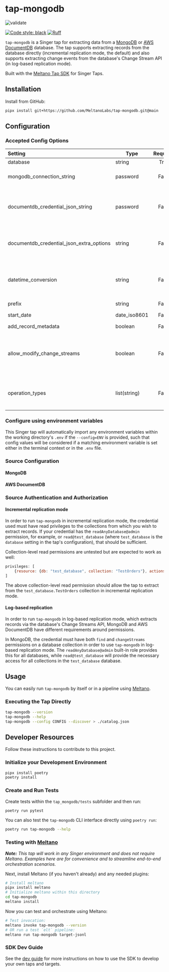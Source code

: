 # tap-mongodb

![validate](https://github.com/MeltanoLabs/tap-mongodb/actions/workflows/validate.yaml/badge.svg)

[![Code style: black](https://img.shields.io/badge/code%20style-black-000000.svg)](https://github.com/psf/black)
[![Ruff](https://img.shields.io/endpoint?url=https://raw.githubusercontent.com/charliermarsh/ruff/main/assets/badge/v1.json)](https://github.com/charliermarsh/ruff)

`tap-mongodb` is a Singer tap for extracting data from a [MongoDB](https://www.mongodb.com/)
or [AWS DocumentDB](https://aws.amazon.com/documentdb/) database. The tap supports extracting records from the database
directly (incremental replication mode, the default) and also supports extracting change events from the database's
Change Stream API (in log-based replication mode).

Built with the [Meltano Tap SDK](https://sdk.meltano.com) for Singer Taps.

## Installation

Install from GitHub:

```bash
pipx install git+https://github.com/MeltanoLabs/tap-mongodb.git@main
```

## Configuration

### Accepted Config Options

| Setting                                  | Type         | Required |               Default               | Description                                                                                                                                                                                                                                                                                                                                                                                                                                                                                                                                                                                  |
|:-----------------------------------------|--------------|:--------:|:-----------------------------------:|:---------------------------------------------------------------------------------------------------------------------------------------------------------------------------------------------------------------------------------------------------------------------------------------------------------------------------------------------------------------------------------------------------------------------------------------------------------------------------------------------------------------------------------------------------------------------------------------------|
| database                                 | string       |   True   |                  -                  | Database from which records will be extracted.                                                                                                                                                                                                                                                                                                                                                                                                                                                                                                                                               |
| mongodb_connection_string                | password     |  False   |                  -                  | MongoDB connection string. See [the MongoDB documentation](https://www.mongodb.com/docs/manual/reference/connection-string/#connection-string-uri-format) for specification. The username and password included in this string must be url-encoded - the tap will not url-encode it.                                                                                                                                                                                                                                                                                                         |
| documentdb_credential_json_string        | password     |  False   |                  -                  | JSON string with keys 'username', 'password', 'engine', 'host', 'port', 'dbClusterIdentifier' or 'dbName', 'ssl'. See example and strucure [in the AWS documentation here](https://docs.aws.amazon.com/secretsmanager/latest/userguide/reference_secret_json_structure.html#reference_secret_json_structure_docdb). The password from this JSON object will be url-encoded by the tap before opening the database connection. The intent of this setting is to enable management of an AWS DocumentDB database credential via AWS SecretsManager                                             |
| documentdb_credential_json_extra_options | string       |  False   |                  -                  | JSON string containing key-value pairs which will be added to the connection string options when using documentdb_credential_json_string. For example, when set to the string `{"tls":"true","tlsCAFile":"my-ca-bundle.pem"}`, the options `tls=true&tlsCAFile=my-ca-bundle.pem` will be passed to the MongoClient.                                                                                                                                                                                                                                                                          |
| datetime_conversion                      | string       |  False   |              datetime               | Parameter passed to MongoClient 'datetime_conversion' parameter. See documentation at https://pymongo.readthedocs.io/en/stable/examples/datetimes.html#handling-out-of-range-datetimes for details. The default value is 'datetime', which will throw a bson.errors.InvalidBson error if a document contains a date outside the range of datetime.MINYEAR (year 1) to datetime.MAXYEAR (9999).                                                                                                                                                                                               |
| prefix                                   | string       |  False   |                 ''                  | An optional prefix which will be added to the name of each stream.                                                                                                                                                                                                                                                                                                                                                                                                                                                                                                                           |
| start_date                               | date_iso8601 |  False   |             1970-01-01              | Start date - used for incremental replication only. In log-based replication mode, this setting is ignored.                                                                                                                                                                                                                                                                                                                                                                                                                                                                                  |
| add_record_metadata                      | boolean      |  False   |                False                | When true, _sdc metadata fields will be added to records produced by the tap.                                                                                                                                                                                                                                                                                                                                                                                                                                                                                                                |
| allow_modify_change_streams              | boolean      |  False   |                False                | In AWS DocumentDB (unlike MongoDB), change streams must be enabled specifically (see the [documentation here](https://docs.aws.amazon.com/documentdb/latest/developerguide/change_streams.html#change_streams-enabling) ). If attempting to open a change stream against a collection on which change streams have not been enabled, an OperationFailure error will be raised. If this property is set to True, when this error is seen, the tap will execute an admin command to enable change streams and then retry the read operation. Note: this may incur new costs in AWS DocumentDB. |
| operation_types                          | list(string) |  False   | create,delete,insert,replace,update | List of MongoDB change stream operation types to include in tap output. The default behavior is to limit to document-level operation types. See full list of operation types in [the MongoDB documentation](https://www.mongodb.com/docs/manual/reference/change-events/#operation-types). Note that the list of allowed_values for this property includes some values not available to all MongoDB versions.                                                                                                                                                                                |

### Configure using environment variables

This Singer tap will automatically import any environment variables within the working directory's
`.env` if the `--config=ENV` is provided, such that config values will be considered if a matching
environment variable is set either in the terminal context or in the `.env` file.

### Source Configuration

#### MongoDB

#### AWS DocumentDB

### Source Authentication and Authorization

#### Incremental replication mode

In order to run `tap-mongodb` in incremental replication mode, the credential used must have read privileges to the
collections from which you wish to extract records. If your credential has the `readAnyDatabase@admin` permission, for
example, or `read@test_database` (where `test_database` is the `database` setting in the tap's configuration), that
should be sufficient.

Collection-level read permissions are untested but are expected to work as well:

```javascript
privileges: [
    {resource: {db: "test_database", collection: "TestOrders"}, actions: ["find"]}
]
```

The above collection-level read permission should allow the tap to extract from the `test_database.TestOrders`
collection in incremental replication mode.

#### Log-based replication

In order to run `tap-mongodb` in log-based replication mode, which extracts records via the database's Change Streams
API, MongoDB and AWS DocumentDB have different requirements around permissions.

In MongoDB, the credential must have both `find` and `changeStreams` permissions on a database collection in order to
use `tap-mongodb` in log-based replication mode. The `readAnyDatabase@admin` built-in role provides this for all
databases, while `read@test_database` will provide the necessary access for all collections in the `test_database`
database.

## Usage

You can easily run `tap-mongodb` by itself or in a pipeline using [Meltano](https://meltano.com/).

### Executing the Tap Directly

```bash
tap-mongodb --version
tap-mongodb --help
tap-mongodb --config CONFIG --discover > ./catalog.json
```

## Developer Resources

Follow these instructions to contribute to this project.

### Initialize your Development Environment

```bash
pipx install poetry
poetry install
```

### Create and Run Tests

Create tests within the `tap_mongodb/tests` subfolder and then run:

```bash
poetry run pytest
```

You can also test the `tap-mongodb` CLI interface directly using `poetry run`:

```bash
poetry run tap-mongodb --help
```

### Testing with [Meltano](https://www.meltano.com)

_**Note:** This tap will work in any Singer environment and does not require Meltano.
Examples here are for convenience and to streamline end-to-end orchestration scenarios._

Next, install Meltano (if you haven't already) and any needed plugins:

```bash
# Install meltano
pipx install meltano
# Initialize meltano within this directory
cd tap-mongodb
meltano install
```

Now you can test and orchestrate using Meltano:

```bash
# Test invocation:
meltano invoke tap-mongodb --version
# OR run a test `elt` pipeline:
meltano run tap-mongodb target-jsonl
```

### SDK Dev Guide

See the [dev guide](https://sdk.meltano.com/en/latest/dev_guide.html) for more instructions on how to use the SDK to
develop your own taps and targets.
